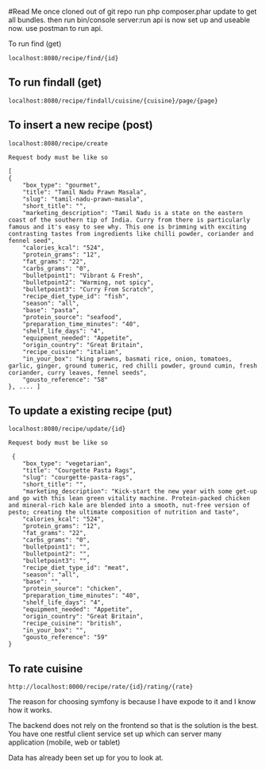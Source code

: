 #Read Me 
 once cloned out of git repo run php composer.phar update to get all bundles.
 then run bin/console server:run
 api is now set up and useable now. 
 use postman to run api.

To run find (get)

    localhost:8080/recipe/find/{id} 
    

## To run findall (get)
 
    localhost:8080/recipe/findall/cuisine/{cuisine}/page/{page}
        
## To insert a new recipe (post)

    localhost:8080/recipe/create
    
    Request body must be like so
    
    [
	{
		"box_type": "gourmet",
		"title": "Tamil Nadu Prawn Masala",
		"slug": "tamil-nadu-prawn-masala",
		"short_title": "",
		"marketing_description": "Tamil Nadu is a state on the eastern coast of the southern tip of India. Curry from there is particularly famous and it's easy to see why. This one is brimming with exciting contrasting tastes from ingredients like chilli powder, coriander and fennel seed",
		"calories_kcal": "524",
		"protein_grams": "12",
		"fat_grams": "22",
		"carbs_grams": "0",
		"bulletpoint1": "Vibrant & Fresh",
		"bulletpoint2": "Warming, not spicy",
		"bulletpoint3": "Curry From Scratch",
		"recipe_diet_type_id": "fish",
		"season": "all",
		"base": "pasta",
		"protein_source": "seafood",
		"preparation_time_minutes": "40",
		"shelf_life_days": "4",
		"equipment_needed": "Appetite",
		"origin_country": "Great Britain",
		"recipe_cuisine": "italian",
		"in_your_box": "king prawns, basmati rice, onion, tomatoes, garlic, ginger, ground tumeric, red chilli powder, ground cumin, fresh coriander, curry leaves, fennel seeds",
		"gousto_reference": "58"
	}, .... ]
    
## To update a existing recipe (put)

    localhost:8080/recipe/update/{id}
     
    Request body must be like so
    
     {
		"box_type": "vegetarian",
		"title": "Courgette Pasta Rags",
		"slug": "courgette-pasta-rags",
		"short_title": "",
		"marketing_description": "Kick-start the new year with some get-up and go with this lean green vitality machine. Protein-packed chicken and mineral-rich kale are blended into a smooth, nut-free version of pesto; creating the ultimate composition of nutrition and taste",
		"calories_kcal": "524",
		"protein_grams": "12",
		"fat_grams": "22",
		"carbs_grams": "0",
		"bulletpoint1": "",
		"bulletpoint2": "",
		"bulletpoint3": "",
		"recipe_diet_type_id": "meat",
		"season": "all",
		"base": "",
		"protein_source": "chicken",
		"preparation_time_minutes": "40",
		"shelf_life_days": "4",
		"equipment_needed": "Appetite",
		"origin_country": "Great Britain",
		"recipe_cuisine": "british",
		"in_your_box": "",
		"gousto_reference": "59"
	}
    
## To rate cuisine
    http://localhost:8000/recipe/rate/{id}/rating/{rate}

The reason for choosing symfony is because I have expode to it and I know how it works. 

The backend does not rely on the frontend so that is the solution is the best.   You have one restful client service set up which can server many application (mobile, web or tablet) 

Data has already been set up for you to look at.  

